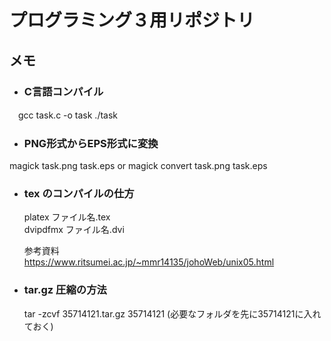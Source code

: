 # プログラミング３用リポジトリ

## メモ

- ### C言語コンパイル
 　gcc task.c -o task
   ./task

- ### PNG形式からEPS形式に変換

magick task.png task.eps
or
magick convert task.png task.eps

- ### tex のコンパイルの仕方

  platex ファイル名.tex  
  dvipdfmx ファイル名.dvi

  参考資料  
  https://www.ritsumei.ac.jp/~mmr14135/johoWeb/unix05.html

- ### tar.gz 圧縮の方法
  
  tar -zcvf 35714121.tar.gz 35714121 
  (必要なフォルダを先に35714121に入れておく)

